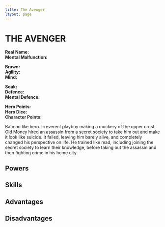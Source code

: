 ```yaml
---
title: The Avenger
layout: page
---
```


# THE AVENGER
**Real Name:**<br>
**Mental Malfunction:**

**Brawn:**<br>
**Agility:**<br>
**Mind:**

**Soak:**<br>
**Defence:**<br>
**Mental Defence:**

**Hero Points:**<br>
**Hero Dice:**<br>
**Character Points:**

Batman like hero. Irreverent playboy making a mockery of the upper crust. Old Money hired an assassin from a secret society to take him out and make it look like suicide. It failed, leaving him barely alive, and completely changed his perspective on life. He trained like mad, including joining the secret society to learn their knowledge, before taking out the assassin and then fighting crime in his home city.

## Powers

## Skills

## Advantages

## Disadvantages
